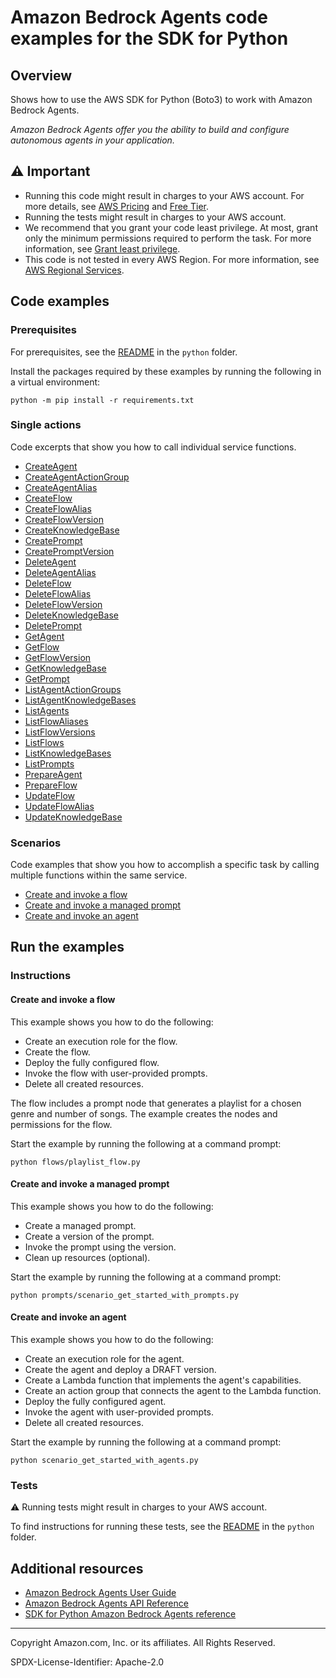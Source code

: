 # Amazon Bedrock Agents code examples for the SDK for Python

## Overview

Shows how to use the AWS SDK for Python (Boto3) to work with Amazon Bedrock Agents.

<!--custom.overview.start-->
<!--custom.overview.end-->

_Amazon Bedrock Agents offer you the ability to build and configure autonomous agents in your application._

## ⚠ Important

* Running this code might result in charges to your AWS account. For more details, see [AWS Pricing](https://aws.amazon.com/pricing/) and [Free Tier](https://aws.amazon.com/free/).
* Running the tests might result in charges to your AWS account.
* We recommend that you grant your code least privilege. At most, grant only the minimum permissions required to perform the task. For more information, see [Grant least privilege](https://docs.aws.amazon.com/IAM/latest/UserGuide/best-practices.html#grant-least-privilege).
* This code is not tested in every AWS Region. For more information, see [AWS Regional Services](https://aws.amazon.com/about-aws/global-infrastructure/regional-product-services).

<!--custom.important.start-->
<!--custom.important.end-->

## Code examples

### Prerequisites

For prerequisites, see the [README](../../README.md#Prerequisites) in the `python` folder.

Install the packages required by these examples by running the following in a virtual environment:

```
python -m pip install -r requirements.txt
```

<!--custom.prerequisites.start-->
<!--custom.prerequisites.end-->

### Single actions

Code excerpts that show you how to call individual service functions.

- [CreateAgent](bedrock_agent_wrapper.py#L32)
- [CreateAgentActionGroup](bedrock_agent_wrapper.py#L61)
- [CreateAgentAlias](bedrock_agent_wrapper.py#L96)
- [CreateFlow](flows/flow.py#L18)
- [CreateFlowAlias](flows/flow_alias.py#L15)
- [CreateFlowVersion](flows/flow_version.py#L18)
- [CreateKnowledgeBase](knowledge_bases/knowledge_base.py#L30)
- [CreatePrompt](prompts/prompt.py#L18)
- [CreatePromptVersion](prompts/prompt.py#L84)
- [DeleteAgent](bedrock_agent_wrapper.py#L118)
- [DeleteAgentAlias](bedrock_agent_wrapper.py#L139)
- [DeleteFlow](flows/flow.py#L155)
- [DeleteFlowAlias](flows/flow_alias.py#L98)
- [DeleteFlowVersion](flows/flow_version.py#L91)
- [DeleteKnowledgeBase](knowledge_bases/knowledge_base.py#L167)
- [DeletePrompt](prompts/prompt.py#L159)
- [GetAgent](bedrock_agent_wrapper.py#L161)
- [GetFlow](flows/flow.py#L192)
- [GetFlowVersion](flows/flow_version.py#L54)
- [GetKnowledgeBase](knowledge_bases/knowledge_base.py#L88)
- [GetPrompt](prompts/prompt.py#L124)
- [ListAgentActionGroups](bedrock_agent_wrapper.py#L208)
- [ListAgentKnowledgeBases](bedrock_agent_wrapper.py#L237)
- [ListAgents](bedrock_agent_wrapper.py#L185)
- [ListFlowAliases](flows/flow_alias.py#L132)
- [ListFlowVersions](flows/flow_version.py#L128)
- [ListFlows](flows/flow.py#L229)
- [ListKnowledgeBases](knowledge_bases/knowledge_base.py#L197)
- [ListPrompts](prompts/prompt.py#L191)
- [PrepareAgent](bedrock_agent_wrapper.py#L266)
- [PrepareFlow](flows/flow.py#L58)
- [UpdateFlow](flows/flow.py#L112)
- [UpdateFlowAlias](flows/flow_alias.py#L55)
- [UpdateKnowledgeBase](knowledge_bases/knowledge_base.py#L118)

### Scenarios

Code examples that show you how to accomplish a specific task by calling multiple
functions within the same service.

- [Create and invoke a flow](flows/playlist_flow.py)
- [Create and invoke a managed prompt](prompts/scenario_get_started_with_prompts.py)
- [Create and invoke an agent](scenario_get_started_with_agents.py)


<!--custom.examples.start-->
<!--custom.examples.end-->

## Run the examples

### Instructions


<!--custom.instructions.start-->
<!--custom.instructions.end-->



#### Create and invoke a flow

This example shows you how to do the following:

- Create an execution role for the flow.
- Create the flow.
- Deploy the fully configured flow.
- Invoke the flow with user-provided prompts.
- Delete all created resources.

<!--custom.scenario_prereqs.bedrock-agent_GettingStartedWithBedrockFlows.start-->

The flow includes a prompt node that generates a playlist for a chosen genre
and number of songs. The example creates the nodes and permissions
for the flow.

<!--custom.scenario_prereqs.bedrock-agent_GettingStartedWithBedrockFlows.end-->

Start the example by running the following at a command prompt:

```
python flows/playlist_flow.py
```


<!--custom.scenarios.bedrock-agent_GettingStartedWithBedrockFlows.start-->
<!--custom.scenarios.bedrock-agent_GettingStartedWithBedrockFlows.end-->

#### Create and invoke a managed prompt

This example shows you how to do the following:

- Create a managed prompt.
- Create a version of the prompt.
- Invoke the prompt using the version.
- Clean up resources (optional).

<!--custom.scenario_prereqs.bedrock-agent_GettingStartedWithBedrockPrompts.start-->
<!--custom.scenario_prereqs.bedrock-agent_GettingStartedWithBedrockPrompts.end-->

Start the example by running the following at a command prompt:

```
python prompts/scenario_get_started_with_prompts.py
```


<!--custom.scenarios.bedrock-agent_GettingStartedWithBedrockPrompts.start-->
<!--custom.scenarios.bedrock-agent_GettingStartedWithBedrockPrompts.end-->

#### Create and invoke an agent

This example shows you how to do the following:

- Create an execution role for the agent.
- Create the agent and deploy a DRAFT version.
- Create a Lambda function that implements the agent's capabilities.
- Create an action group that connects the agent to the Lambda function.
- Deploy the fully configured agent.
- Invoke the agent with user-provided prompts.
- Delete all created resources.

<!--custom.scenario_prereqs.bedrock-agent_GettingStartedWithBedrockAgents.start-->
<!--custom.scenario_prereqs.bedrock-agent_GettingStartedWithBedrockAgents.end-->

Start the example by running the following at a command prompt:

```
python scenario_get_started_with_agents.py
```


<!--custom.scenarios.bedrock-agent_GettingStartedWithBedrockAgents.start-->
<!--custom.scenarios.bedrock-agent_GettingStartedWithBedrockAgents.end-->

### Tests

⚠ Running tests might result in charges to your AWS account.


To find instructions for running these tests, see the [README](../../README.md#Tests)
in the `python` folder.



<!--custom.tests.start-->
<!--custom.tests.end-->

## Additional resources

- [Amazon Bedrock Agents User Guide](https://docs.aws.amazon.com/bedrock/latest/userguide/agents.html)
- [Amazon Bedrock Agents API Reference](https://docs.aws.amazon.com/bedrock/latest/APIReference/API_Operations_Agents_for_Amazon_Bedrock.html)
- [SDK for Python Amazon Bedrock Agents reference](https://boto3.amazonaws.com/v1/documentation/api/latest/reference/services/bedrock-agent.html)

<!--custom.resources.start-->
<!--custom.resources.end-->

---

Copyright Amazon.com, Inc. or its affiliates. All Rights Reserved.

SPDX-License-Identifier: Apache-2.0
